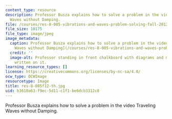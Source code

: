 ```yaml
---
content_type: resource
description: Professor Busza explains how to solve a problem in the video Traveling
  Waves without Damping.
file: /courses/res-8-005-vibrations-and-waves-problem-solving-fall-2012/b3610a63f9ec5d11c1f1be6dcb3312c8_res-8-005f12-th.jpg
file_size: 10175
file_type: image/jpeg
image_metadata:
  caption: Professor Busza explains how to solve a problem in the video [Traveling
    Waves without Damping](/courses/res-8-005-vibrations-and-waves-problem-solving-fall-2012/pages/problem-solving-videos/traveling-waves-without-damping-1).
  credit: ''
  image-alt: Professor standing in front chalkboard with diagrams and mathematics
    written on it.
learning_resource_types: []
license: https://creativecommons.org/licenses/by-nc-sa/4.0/
ocw_type: OCWImage
resourcetype: Image
title: res-8-005f12-th.jpg
uid: b3610a63-f9ec-5d11-c1f1-be6dcb3312c8
---
```

Professor Busza explains how to solve a problem in the video Traveling Waves without Damping.